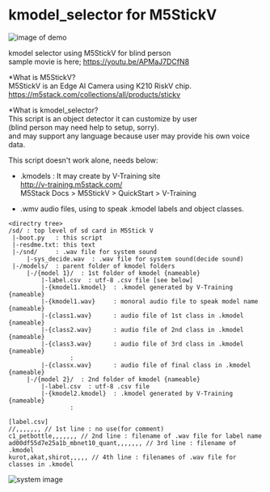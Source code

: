 # kmodel_selector for M5StickV

![image of demo](https://i.ytimg.com/vi/APMaJ7DCfN8/hqdefault.jpg?sqp=-oaymwEZCNACELwBSFXyq4qpAwsIARUAAIhCGAFwAQ==&rs=AOn4CLA-hBSxCVmJyfx8ZAq17gno0UseHA)  

kmodel selector using M5StickV for blind person  
sample movie is here; https://youtu.be/APMaJ7DCfN8  

*What is M5StickV?  
M5StickV is an Edge AI Camera using K210 RiskV chip.  
https://m5stack.com/collections/all/products/stickv  
  
*What is kmodel_selector?  
This script is an object detector it can customize by user  
(blind person may need help to setup, sorry).  
and may support any language because user may provide his own voice data. 

This script doesn't work alone, needs below:  
  * .kmodels : It may create by V-Training site  
      http://v-training.m5stack.com/  
      M5Stack Docs > M5StickV > QuickStart > V-Training  
  
  * .wmv audio files, using to speak .kmodel labels and object classes.  

```
<directry tree>  
/sd/ : top level of sd card in M5Stick V  
 |-boot.py   : this script  
 |-resdme.txt: this text  
 |-/snd/     : .wav file for system sound  
     |-sys_decide.wav  : .wav file for system sound(decide sound)  
 |-/models/  : parent folder of kmodel folders  
     |-/{model 1}/  : 1st folder of kmodel {nameable}  
         |-label.csv  : utf-8 .csv file [see below]  
         |-{kmodel1.kmodel}  : .kmodel generated by V-Training {nameable}   
         |-{kmodel1.wav}     : monoral audio file to speak model name {nameable}  
         |-{class1.wav}      : audio file of 1st class in .kmodel {nameable}  
         |-{class2.wav}      : audio file of 2nd class in .kmodel {nameable}  
         |-{class3.wav}      : audio file of 3rd class in .kmodel {nameable}  
                 :  
         |-{classx.wav}      : audio file of final class in .kmodel {nameable}  
     |-/{model 2}/  : 2nd folder of kmodel {nameable}  
         |-label.csv  : utf-8 .csv file  
         |-{kmodel2.kmodel}  : .kmodel generated by V-Training {nameable}   
                 :  
```  
  
```
[label.csv]  
//,,,,,,, // 1st line : no use(for comment)  
c1_petbottle,,,,,,, // 2nd line : filename of .wav file for label name   
ad00df55d7e25a1b_mbnet10_quant,,,,,,, // 3rd line : filename of .kmodel  
kurot,akat,shirot,,,,, // 4th line : filenames of .wav file for classes in .kmodel  
```  
  
![system image](https://github.com/misawa2048/kmodel_selector/blob/master/system_image.png)  

